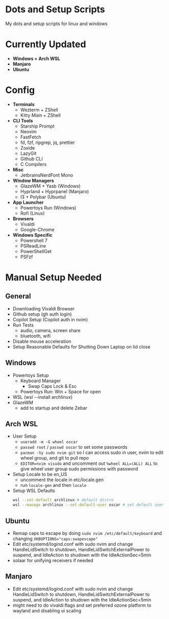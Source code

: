 # Dots and Setup Scripts

My dots and setup scripts for linux and windows

# Currently Updated

- **Windows + Arch WSL**
- **Manjaro**
- **Ubuntu**

# Config

- **Terminals**
  - Wezterm + ZShell
  - Kitty *Main* + ZShell
- **CLI Tools**
  - Starship Prompt
  - Neovim
  - FastFetch
  - fd, fzf, ripgrep, jq, prettier
  - Zoxide
  - LazyGit
  - Github CLI
  - C Compilers
- **Misc**
  - JetbrainsNerdFont Mono
- **Window Managers**
  - GlazeWM + Yasb (Windows)
  - Hyprland + Hyprpanel (Manjaro)
  - I3 + Polybar (Ubuntu)
- **App Launcher**
  - Powertoys Run (Windows)
  - Rofi (Linux)
- **Browsers**
  - Vivaldi
  - Google-Chrome
- **Windows Specific**
  - Powershell 7
  - PSReadLine
  - PowerShellGet
  - PSFzf

# Manual Setup Needed

## General

- Downloading Vivaldi Browser
- Github setup (gh auth login)
- Copilot Setup (Copilot auth in nvim)
- Run Tests
  - audio, camera, screen share
  - bluetooth, wifi 
- Disable mouse acceleration
- Setup Reasonable Defaults for Shutting Down Laptop on lid close

## Windows

- Powertoys Setup 
  - Keyboard Manager
    - Swap Caps Lock & Esc
  - Powertoys Run: Win + Space for open
- WSL (wsl --install archlinux) 
- GlazeWM 
  - add to startup and delete Zebar

## Arch WSL

- User Setup 
  - `useradd -m -G wheel oscar`
  - `passwd root` / `passwd oscar` to set some passwords
  - `pacman -Sy sudo nvim git` so I can access sudo in user, nvim to edit wheel group, and git to pull repo
  - `EDITOR=nvim visudo` and uncomment out `%wheel ALL=(ALL) ALL` to give wheel user group sudo permissions with password
- Setup Locale to be en_US 
  - uncomment the locale in etc/locale.gen
  - run `locale-gen` and then `locale`
- Setup WSL Defaults
  ```bash
  wsl --set-default archlinux # default distro
  wsl --manage archlinux --set-default-user oscar # set default user (might need to update wsl)
  ```

## Ubuntu

- Remap caps to escape by doing `sudo nvim /etc/default/keyboard` and changing `XKBOPTIONS="caps:swapescape"`
- Edit etc/systemd/logind.conf with sudo nvim and change HandleLidSwitch to shutdown, HandleLidSwitchExternalPower to suspend, and IdleAction to shudown with the IdleActionSec=5min
- solaar for unifying receivers if needed

## Manjaro

- Edit etc/systemd/logind.conf with sudo nvim and change HandleLidSwitch to shutdown, HandleLidSwitchExternalPower to suspend, and IdleAction to shudown with the IdleActionSec=5min
- might need to do vivaldi:flags and set preferred ozone platform to wayland and disabling ui scaling

